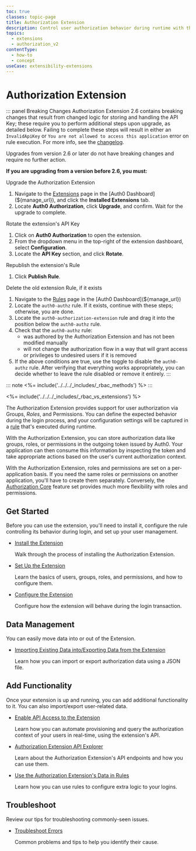```yaml
---
toc: true
classes: topic-page
title: Authorization Extension
description: Control user authorization behavior during runtime with the Authorization Extension
topics:
  - extensions
  - authorization_v2
contentType:
  - how-to
  - concept
useCase: extensibility-extensions
---
```


# Authorization Extension

::: panel Breaking Changes
Authorization Extension 2.6 contains breaking changes that result from changed logic for storing and handling the API Key; these require you to perform additional steps upon upgrade, as detailed below. Failing to complete these steps will result in either an `InvalidApiKey` or `You are not allowed to access this application` error on rule execution. For more info, see the [changelog](https://github.com/auth0/auth0-authorization-extension/blob/master/CHANGELOG.md).

Upgrades from version 2.6 or later do not have breaking changes and require no further action. 

**If you are upgrading from a version before 2.6, you must:**

Upgrade the Authorization Extension

1. Navigate to the [Extensions](${manage_url}/#/extensions) page in the [Auth0 Dashboard](${manage_url}), and click the **Installed Extensions** tab. 
2. Locate **Auth0 Authorization**, click **Upgrade**, and confirm. Wait for the upgrade to complete.

Rotate the extension's API Key

1. Click on **Auth0 Authorization** to open the extension.
2. From the dropdown menu in the top-right of the extension dashboard, select **Configuration**.
3. Locate the **API Key** section, and click **Rotate**.

Republish the extension's Rule

1. Click **Publish Rule**.

Delete the old extension Rule, if it exists

1. Navigate to the [Rules](${manage_url}/#/rules) page in the [Auth0 Dashboard](${manage_url})
2. Locate the `auth0-authz` rule. If it exists, continue with these steps; otherwise, you are done.
3. Locate the `auth0-authorization-extension` rule and drag it into the position below the `auth0-authz` rule.
4. Check that the `auth0-authz` rule:
    * was authored by the Authorization Extension and has not been modified manually
    * will not change the authorization flow in a way that will grant access or privileges to undesired users if it is removed
5. If the above conditions are true, use the toggle to disable the `auth0-authz` rule. After verifying that everything works appropriately, you can decide whether to leave the rule disabled or remove it entirely.
:::

::: note
<%= include('../../../_includes/_rbac_methods') %>
:::

<%= include('../../../_includes/_rbac_vs_extensions') %>

The Authorization Extension provides support for user authorization via Groups, <dfn data-key="role">Roles</dfn>, and Permissions. You can define the expected behavior during the login process, and your configuration settings will be captured in a [rule](/rules) that's executed during runtime.

With the Authorization Extension, you can store authorization data like groups, roles, or permissions in the outgoing token issued by Auth0. Your application can then consume this information by inspecting the token and take appropriate actions based on the user's current authorization context.

With the Authorization Extension, roles and permissions are set on a per-application basis. If you need the same roles or permissions on another application, you'll have to create them separately. Conversely, the [Authorization Core](/authorization/concepts/core-vs-extension) feature set provides much more flexibility with roles and permissions.

## Get Started

Before you can use the extension, you'll need to install it, configure the rule controlling its behavior during login, and set up your user management.

<ul class="topic-links">
  <li>
    <i class="icon icon-budicon-715"></i><a href="/extensions/authorization-extension/v2/implementation/installation">Install the Extension</a>
    <p>Walk through the process of installing the Authorization Extension.</p>
  </li>
  <li>
    <i class="icon icon-budicon-715"></i><a href="/extensions/authorization-extension/v2/implementation/setup">Set Up the Extension</a>
    <p>Learn the basics of users, groups, roles, and permissions, and how to configure them.</p>
  </li>
  <li>
    <i class="icon icon-budicon-715"></i><a href="/extensions/authorization-extension/v2/implementation/configuration">Configure the Extension</a>
    <p>Configure how the extension will behave during the login transaction.</p>
  </li>
</ul>

## Data Management

You can easily move data into or out of the Extension.

<ul class="topic-links">
  <li>
    <i class="icon icon-budicon-715"></i><a href="/extensions/authorization-extension/v2/import-export-data">Importing Existing Data into/Exporting Data from the Extension</a>
    <p>Learn how you can import or export authorization data using a JSON file.</p>
  </li>
</ul>

## Add Functionality

Once your extension is up and running, you can add additional functionality to it. You can also import/export user-related data.

<ul class="topic-links">
  <li>
    <i class="icon icon-budicon-715"></i><a href="/extensions/authorization-extension/v2/api-access">Enable API Access to the Extension</a>
    <p>Learn how you can automate provisioning and query the authorization context of your users in real-time, using the extension's API.</p>
  </li>
  <li>
    <i class="icon icon-budicon-715"></i><a href="/api/authorization-extension">Authorization Extension API Explorer</a>
    <p>Learn about the Authorization Extension's API endpoints and how you can use them.</p>
  </li>
  <li>
    <i class="icon icon-budicon-715"></i><a href="/extensions/authorization-extension/v2/rules">Use the Authorization Extension's Data in Rules</a>
    <p>Learn how you can use rules to configure extra logic to your logins.</p>
  </li>
</ul>

## Troubleshoot

Review our tips for troubleshooting commonly-seen issues.

<ul class="topic-links">
  <li>
    <i class="icon icon-budicon-715"></i><a href="/extensions/authorization-extension/v2/troubleshooting">Troubleshoot Errors</a>
    <p>Common problems and tips to help you identify their cause.</p>
  </li>
</ul>
